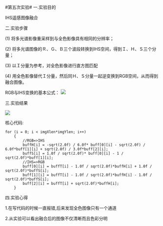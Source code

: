 #第五次实验#
一.实验目的

IHS遥感图像融合



二.实验步骤

(1) 将多光谱影像重采样到与全色影像具有相同的分辨率；

(2) 将多光谱图像的Ｒ、Ｇ、Ｂ三个波段转换到IHS空间，得到Ｉ、Ｈ、Ｓ三个分量；

(3) 以Ｉ分量为参考，对全色影像进行直方图匹配

(4) 用全色影像替代Ｉ分量，然后同Ｈ、Ｓ分量一起逆变换到RGB空间，从而得到融合图像。

RGB与IHS变换的基本公式：
![](https://camo.githubusercontent.com/22021142b4edd37de54caa15c21a8861f20ed948/687474703a2f2f7777312e73696e61696d672e636e2f6c617267652f36646562373261336c793166786964356e6b6e63696a323069373037377766352e6a7067)

三.实验结果

![](https://wx1.sinaimg.cn/mw690/00771gaply1fykf45ujmhj30mb0ma7wh.jpg)

核心代码:
    
    for (i = 0; i < imgXlen*imgYlen; i++)
    	{
    		//RGB=>IHS
    		buffH[i] = -sqrt(2.0f) / 6.0f* buff[0][i] - sqrt(2.0f) / 6.0f*buff[1][i] + sqrt(2.0f) / 3.0f*buff[2][i];
    		buffS[i] = 1.0f / sqrt(2.0f)* buff[0][i] - 1 / sqrt(2.0f)*buff[1][i];
    		//IHS=>RGB
    		buff[0][i] = buffT[i] - 1.0f / sqrt(2.0f)*buffH[i] + 1.0f / sqrt(2.0f)*buffS[i];
    		buff[1][i] = buffT[i] - 1.0f / sqrt(2.0f)*buffH[i] - 1.0f / sqrt(2.0f)*buffS[i];
    		buff[2][i] = buffT[i] + sqrt(2.0f)*buffH[i];
    	}

四.实验心得

1.在写代码的时候一直报错,后来发现全色图像只有一个通道

2.从实验可以看出融合后的图像不仅清晰而且色彩分明